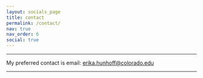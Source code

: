 ```yaml
---
layout: socials_page
title: contact
permalink: /contact/
nav: true
nav_order: 6
social: true
---
```


---
My preferred contact is email:
<a href='mailto:erika.hunhoff@colorado.edu'>erika.hunhoff@colorado.edu</a><br />

---
